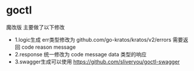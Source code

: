 # goctl

魔改版
主要做了以下修改
- 1.logic生成 err类型修改为 github.com/go-kratos/kratos/v2/errors 需要返回 code reason message
- 2.response 统一修改为 code message data 类型的响应
- 3.swagger生成可以使用 https://github.com/sliveryou/goctl-swagger
